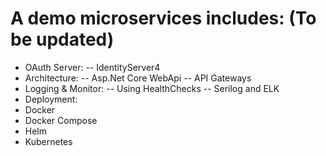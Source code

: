 # A demo microservices includes: (To be updated)
- OAuth Server:
-- IdentityServer4
- Architecture:
-- Asp.Net Core WebApi
-- API Gateways
- Logging & Monitor: 
-- Using HealthChecks
-- Serilog and ELK
- Deployment:
- Docker
- Docker Compose
- Helm
- Kubernetes
